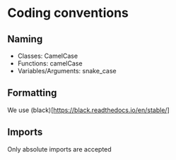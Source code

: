 # Coding conventions

## Naming
- Classes: CamelCase
- Functions: camelCase
- Variables/Arguments: snake_case
 
## Formatting
We use (black)[https://black.readthedocs.io/en/stable/]

## Imports
Only absolute imports are accepted